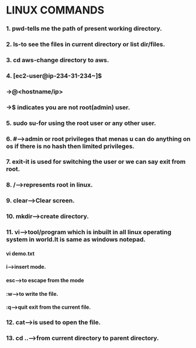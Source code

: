   # **LINUX COMMANDS**

### 1. **pwd**-tells me the path of present working directory.

### 2. **ls**-to see the files in current directory or list dir/files.

### 3. cd aws-change directory to aws.

### 4. **[ec2-user@ip-234-31-234~]$**
### -><username>@<hostname/ip>
### ->$ indicates you are not root(admin) user.

### 5. **sudo su**-for using the root user or any other user.

### 6. **#**-->admin or root privileges that menas u can do anything on os if there is no hash then limited privileges.

### 7. **exit**-it is used for switching the user or we can say exit from root.

### 8. **/**-->represents root in linux.

### 9. **clear**-->Clear screen.

### 10. **mkdir**-->create directory.

### 11. **vi**-->tool/program which is inbuilt in all linux operating system in world.It is same as windows notepad.
#### vi demo.txt

#### i-->insert mode.

#### esc-->to escape from the mode

#### :w-->to write the file.

#### :q-->quit exit from the current file.

### 12. **cat**-->is used to open the file.

### 13. **cd ..**-->from current directory to parent directory.
